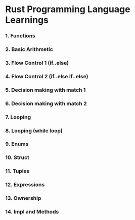# Rust Programming Language Learnings

### 1. Functions

### 2. Basic Arithmetic

### 3. Flow Control 1 (if..else)

### 4. Flow Control 2 (if..else if..else)

### 5. Decision making with match 1

### 6. Decision making with match 2

### 7. Looping

### 8. Looping (while loop)

### 9. Enums

### 10. Struct

### 11. Tuples

### 12. Expressions

### 13. Ownership

### 14. Impl and Methods
